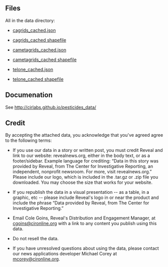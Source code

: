 ## Files

All in the data directory:
- [cagrids_cached.json](https://github.com/cirlabs/pesticides_data/blob/gh-pages/data/cagrids_cached.json)
- [cagrids_cached shapefile](https://github.com/cirlabs/pesticides_data/blob/gh-pages/data/cagrids_cached)

- [cametagrids_cached.json](https://github.com/cirlabs/pesticides_data/blob/gh-pages/data/cametagrids_cached.json)
- [cametagrids_cached shapefile](https://github.com/cirlabs/pesticides_data/blob/gh-pages/data/cametagrids_cached)

- [telone_cached.json](https://github.com/cirlabs/pesticides_data/blob/gh-pages/data/telone_cached.json)
- [telone_cached shapefile](https://github.com/cirlabs/pesticides_data/blob/gh-pages/data/telone_cached)

## Documenation

See http://cirlabs.github.io/pesticides_data/

## Credit

By accepting the attached data, you acknowledge that you've agreed agree to the following terms:

- If you use our data in a story or written post, you must credit Reveal and link to our website: revealnews.org, either in the body text, or as a footer/sidebar. Example language for crediting: “Data in this story was provided by Reveal, from The Center for Investigative Reporting, an independent, nonprofit newsroom. For more, visit revealnews.org.” Please include our logo, which is included in the .tar.gz or .zip file you downloaded. You may choose the size that works for your website.

- If you republish the data in a visual presentation -- as a table, in a graphic, etc -- please include Reveal's logo in or near the product and include the phrase “Data provided by Reveal, from The Center for Investigative Reporting.”

- Email Cole Goins, Reveal's Distribution and Engagement Manager, at cgoins@cironline.org with a link to any content you publish using this data.

- Do not resell the data.

- If you have unresolved questions about using the data, please contact our news applications developer Michael Corey at mcorey@cironline.org.
